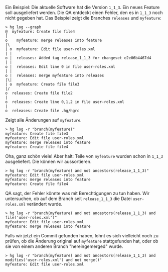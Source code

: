 Ein Beispiel: Die aktuelle Software hat die Version `1_1_3`. 
Ein neues Feature soll ausgeliefert werden. 
Die QA entdeckt einen Fehler, den es in `1_1_3` noch nicht
gegeben hat.
Das Beispiel zeigt die Branches `releases` und `myfeature`:


    > hg log --graph
    @  myfeature: Create file file4
    |
    o    myfeature: merge releases into feature
    |\
    | o  myfeature: Edit file user-roles.xml
    | |
    o |  releases: Added tag release_1_1_3 for changeset e2e06b4467d4
    | |
    o |  releases: Edit line 0 in file user-roles.xml
    | |
    o |  releases: merge myfeature into releases
    |\|
    | o  myfeature: Create file file3
    |/
    o  releases: Create file file2
    |
    o  releases: Create line 0,1,2 in file user-roles.xml
    |
    o  releases: Create file .hg/hgrc
    
    
Zeigt alle Änderungen auf `myfeature`. 


    > hg log -r "branch(myfeature)"
    myfeature: Create file file3
    myfeature: Edit file user-roles.xml
    myfeature: merge releases into feature
    myfeature: Create file file4
    
Oha, ganz schön viele! Aber halt: Teile von `myfeature`
wurden schon in `1_1_3` ausgeliefert. Die können wir
aussortieren.


    > hg log -r "branch(myfeature) and not ancestors(release_1_1_3)"
    myfeature: Edit file user-roles.xml
    myfeature: merge releases into feature
    myfeature: Create file file4
    
QA sagt, der Fehler könnte was mit Berechtigungen zu tun haben.
Wir untersuchen, ob auf dem Branch seit `release_1_1_3` die Datei
`user-roles.xml` verändert wurde.


    > hg log -r "branch(myfeature) and not ancestors(release_1_1_3) and file('user-roles.xml')"
    myfeature: Edit file user-roles.xml
    myfeature: merge releases into feature
    
Falls wir jetzt ein Commit gefunden haben, lohnt es sich vielleicht
noch zu prüfen, ob die Änderung original auf `myfeature` stattgefunden hat, oder ob sie von einem anderen Branch 
"hereingemerged" wurde.


    > hg log -r "branch(myfeature) and not ancestors(release_1_1_3) and modifies('user-roles.xml') and not merge()"
    myfeature: Edit file user-roles.xml
    

